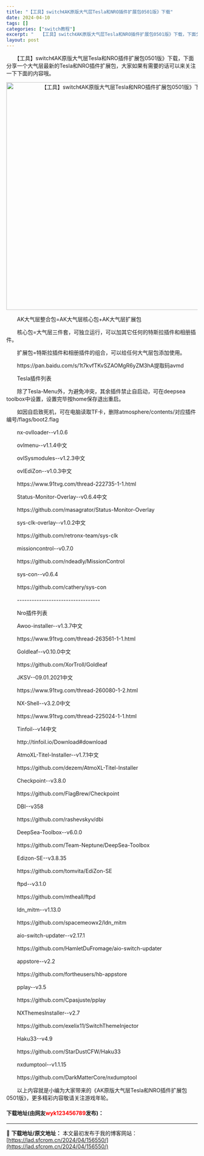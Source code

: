 ```yaml
---
title: "【工具】switch《AK原版大气层Tesla和NRO插件扩展包0501版》下载"
date: 2024-04-10
tags: []
categories: ["switch教程"]
excerpt: "　　【工具】switch《AK原版大气层Tesla和NRO插件扩展包0501版》下载，下面分享一个大气层最新的Tesla和NRO插件扩展包，大家如果有需要的话可以来关注一下下面的内容哦。 　　AK大气层整合包=AK大气层核心包+AK大气层扩展包 　　核心包=大气层三件套，可独立运行，可以加其它任何的&hellip;"
layout: post
---
```


 <p>　　【工具】switch《AK原版大气层Tesla和NRO插件扩展包0501版》下载，下面分享一个大气层最新的Tesla和NRO插件扩展包，大家如果有需要的话可以来关注一下下面的内容哦。</p> <p align="center"><img align="" border="0" src="https://lad.sfcrom.cn/wp-content/uploads/2024/04/20240410_6616303c265b5.webp" width="600" alt="【工具】switch《AK原版大气层Tesla和NRO插件扩展包0501版》下载" /></p> <p>　　AK大气层整合包=AK大气层核心包+AK大气层扩展包</p> <p>　　核心包=大气层三件套，可独立运行，可以加其它任何的特斯拉插件和相册插件。</p> <p>　　扩展包=特斯拉插件和相册插件的组合，可以给任何大气层包添加使用。</p> <p>　　https://pan.baidu.com/s/1t7kvfTKvSZAOMgR6yZM3hA提取码avmd</p> <p>　　Tesla插件列表</p> <p>　　除了Tesla-Menu外，为避免冲突，其余插件禁止自启动，可在deepsea toolbox中设置，设置完毕按home保存退出重启。</p> <p>　　如因自启致死机，可在电脑读取TF卡，删除atmosphere/contents/对应插件编号/flags/boot2.flag</p> <p>　　nx-ovlloader--v1.0.6</p> <p>　　ovlmenu--v1.1.4中文</p> <p>　　ovlSysmodules--v1.2.3中文</p> <p>　　ovlEdiZon--v1.0.3中文</p> <p>　　https://www.91tvg.com/thread-222735-1-1.html</p> <p>　　Status-Monitor-Overlay--v0.6.4中文</p> <p>　　https://github.com/masagrator/Status-Monitor-Overlay</p> <p>　　sys-clk-overlay--v1.0.2中文</p> <p>　　https://github.com/retronx-team/sys-clk</p> <p>　　missioncontrol--v0.7.0</p> <p>　　https://github.com/ndeadly/MissionControl</p> <p>　　sys-con--v0.6.4</p> <p>　　https://github.com/cathery/sys-con</p> <p>　　----------------------------------</p> <p>　　Nro插件列表</p> <p>　　Awoo-installer--v1.3.7中文</p> <p>　　https://www.91tvg.com/thread-263561-1-1.html</p> <p>　　Goldleaf--v0.10.0中文</p> <p>　　https://github.com/XorTroll/Goldleaf</p> <p>　　JKSV--09.01.2021中文</p> <p>　　https://www.91tvg.com/thread-260080-1-2.html</p> <p>　　NX-Shell--v3.2.0中文</p> <p>　　https://www.91tvg.com/thread-225024-1-1.html</p> <p>　　Tinfoil--v14中文</p> <p>　　http://tinfoil.io/Download#download</p> <p>　　AtmoXL-Titel-Installer--v1.7.1中文</p> <p>　　https://github.com/dezem/AtmoXL-Titel-Installer</p> <p>　　Checkpoint--v3.8.0</p> <p>　　https://github.com/FlagBrew/Checkpoint</p> <p>　　DBI--v358</p> <p>　　https://github.com/rashevskyv/dbi</p> <p>　　DeepSea-Toolbox--v6.0.0</p> <p>　　https://github.com/Team-Neptune/DeepSea-Toolbox</p> <p>　　Edizon-SE--v3.8.35</p> <p>　　https://github.com/tomvita/EdiZon-SE</p> <p>　　ftpd--v3.1.0</p> <p>　　https://github.com/mtheall/ftpd</p> <p>　　ldn_mitm--v1.13.0</p> <p>　　https://github.com/spacemeowx2/ldn_mitm</p> <p>　　aio-switch-updater--v2.17.1</p> <p>　　https://github.com/HamletDuFromage/aio-switch-updater</p> <p>　　appstore--v2.2</p> <p>　　https://github.com/fortheusers/hb-appstore</p> <p>　　pplay--v3.5</p> <p>　　https://github.com/Cpasjuste/pplay</p> <p>　　NXThemesInstaller--v2.7</p> <p>　　https://github.com/exelix11/SwitchThemeInjector</p> <p>　　Haku33--v4.9</p> <p>　　https://github.com/StarDustCFW/Haku33</p> <p>　　nxdumptool--v1.1.15</p> <p>　　https://github.com/DarkMatterCore/nxdumptool</p> <p>　　以上内容就是小编为大家带来的《AK原版大气层Tesla和NRO插件扩展包0501版》，更多精彩内容敬请关注游戏年轮。</p> <p><h4>下载地址(由网友<font color="red">wyk123456789</font>发布)：</h4></p> 

---
📖 **下载地址/原文地址：** 本文最初发布于我的博客网站：[https://lad.sfcrom.cn/2024/04/156550/](https://lad.sfcrom.cn/2024/04/156550/)
